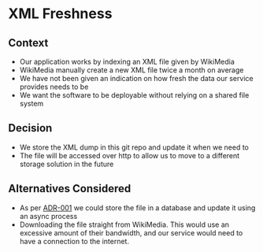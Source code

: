 # XML Freshness

## Context

* Our application works by indexing an XML file given by WikiMedia
* WikiMedia manually create a new XML file twice a month on average
* We have not been given an indication on how fresh the data our service provides needs to be
* We want the software to be deployable without relying on a shared file system

## Decision

* We store the XML dump in this git repo and update it when we need to
* The file will be accessed over http to allow us to move to a different storage solution in the future

## Alternatives Considered

* As per [ADR-001](adr-001-search_and_indexing) we could store the file in a database and update it using an async process
* Downloading the file straight from WikiMedia. This would use an excessive amount of their bandwidth, and our service would need to have a connection to the internet.